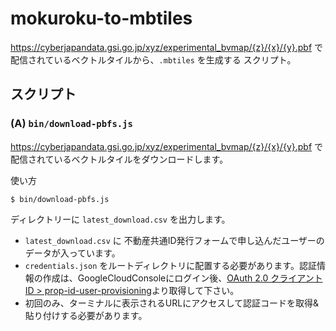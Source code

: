 # mokuroku-to-mbtiles

https://cyberjapandata.gsi.go.jp/xyz/experimental_bvmap/{z}/{x}/{y}.pbf で配信されているベクトルタイルから、`.mbtiles` を生成する
スクリプト。

## スクリプト

### (A) `bin/download-pbfs.js`

https://cyberjapandata.gsi.go.jp/xyz/experimental_bvmap/{z}/{x}/{y}.pbf で配信されているベクトルタイルをダウンロードします。

使い方

```
$ bin/download-pbfs.js
```

ディレクトリーに `latest_download.csv` を出力します。

* `latest_download.csv` に 不動産共通ID発行フォームで申し込んだユーザーのデータが入っています。
* `credentials.json` をルートディレクトリに配置する必要があります。認証情報の作成は、GoogleCloudConsoleにログイン後、[OAuth 2.0 クライアント ID > prop-id-user-provisioning](https://console.cloud.google.com/apis/credentials?authuser=1&project=fetch-propid-user-sheet)より取得して下さい。
* 初回のみ、ターミナルに表示されるURLにアクセスして認証コードを取得&貼り付けする必要があります。

